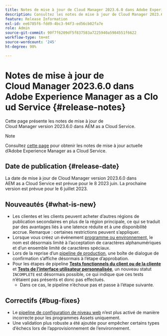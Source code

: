 ```yaml
---
title: Notes de mise à jour de Cloud Manager 2023.6.0 dans Adobe Experience Manager as a Cloud Service
description: Consultez les notes de mise à jour de Cloud Manager 2023.6.0 dans AEM as a Cloud Service.
feature: Release Information
exl-id: ee6785f6-fdd9-4bc3-94f3-ed56cb02fa7e
role: Admin
source-git-commit: 90f7f6209df5f837583a7225940a5984551f6622
workflow-type: tm+mt
source-wordcount: '245'
ht-degree: 90%

---
```


# Notes de mise à jour de Cloud Manager 2023.6.0 dans Adobe Experience Manager as a Cloud Service {#release-notes}

Cette page présente les notes de mise à jour de Cloud Manager version 2023.6.0 dans AEM as a Cloud Service.

>[!NOTE]
>
>Consultez [cette page](/help/release-notes/release-notes-cloud/release-notes-current.md) pour obtenir les notes de mise à jour actuelle d’Adobe Experience Manager as a Cloud Service.

## Date de publication {#release-date}

La date de mise à jour de Cloud Manager version 2023.6.0 dans AEM as a Cloud Service est prévue pour le 8 2023 juin. La prochaine version est prévue pour le 6 juillet 2023.

## Nouveautés {#what-is-new}

* Les clientes et les clients peuvent acheter d’autres régions de publication secondaires en plus de la région principale, ce qui se traduit par des avantages liés à une latence réduite et à une disponibilité accrue. Remarque : certaines restrictions peuvent s’appliquer.
* Lorsque vous créez un événement [programme ou environnement,](/help/implementing/cloud-manager/getting-access-to-aem-in-cloud/program-types.md) le nom est désormais limité à l’acceptation de caractères alphanumériques et d’un ensemble limité de caractères spéciaux.
* Lors de la reprise d’un [pipeline de production](/help/implementing/cloud-manager/configuring-pipelines/configuring-production-pipelines.md), une boîte de dialogue de confirmation s’affiche désormais à l’étape d’approbation.
* Pour les étapes de pipeline **[Tests fonctionnels du client ou de la cliente](/help/implementing/cloud-manager/functional-testing.md#custom-functional-testing)** et **[Tests de l’interface utilisateur personnalisée](/help/implementing/cloud-manager/ui-testing.md)**, un nouveau statut `INCOMPLETE` est désormais possible, ce qui indique que ces tests n’étaient pas présents et donc pas effectués.
   * Dans ce cas, le pipeline n’échoue pas et passe à l’étape suivante.

## Correctifs {#bug-fixes}

* Le [pipeline de configuration de niveau web](/help/implementing/cloud-manager/configuring-pipelines/introduction-ci-cd-pipelines.md#web-tier-config-pipelines) n’est plus activé de manière incorrecte pour les programmes Assets uniquement.
* Une validation plus robuste a été ajoutée pour empêcher certains types d’échecs lors de l’approvisionnement de l’environnement.
